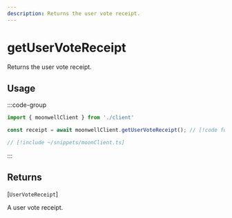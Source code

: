 ```yaml
---
description: Returns the user vote receipt.
---
```


# getUserVoteReceipt

Returns the user vote receipt.

## Usage

:::code-group

```ts twoslash [example.ts]
import { moonwellClient } from './client'

const receipt = await moonwellClient.getUserVoteReceipt(); // [!code focus]
```

```ts twoslash [client.ts] filename="client.ts"
// [!include ~/snippets/moonClient.ts]
```

:::

## Returns

[`UserVoteReceipt`]<!-- /docs/glossary/types#user-vote-receipt -->

A user vote receipt.

<!-- ## Parameters

### includeLiquidStakingRewards

- **Type:** `boolean`

Whether to include liquid staking rewards in the response.

```ts twoslash
// [!include ~/snippets/moonClient.ts]
// ---cut---
const markets = await moonwellClient.getMarkets({
  includeLiquidStakingRewards: true // [!code focus]
})
``` -->